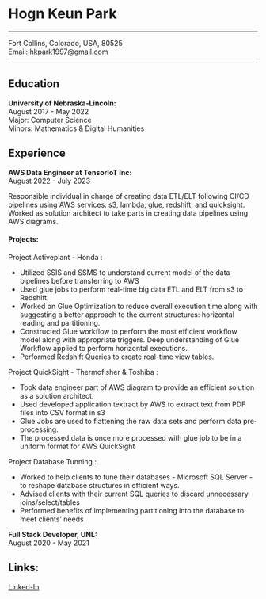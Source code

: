 Hogn Keun Park
============

-------------------     ----------------------------
Fort Collins, Colorado, USA, 80525 \
Email: hkpark1997@gmail.com
-------------------     ----------------------------


Education
---------

**University of Nebraska-Lincoln:** \
August 2017 - May 2022 \
Major: Computer Science \
Minors: Mathematics & Digital Humanities

Experience
----------

**AWS Data Engineer at TensorIoT Inc:** \
August 2022 - July 2023

Responsible individual in charge of creating data ETL/ELT following CI/CD pipelines using AWS services: s3, lambda, glue, redshift, and quicksight. 
Worked as solution architect to take parts in creating data pipelines using AWS diagrams.

#### Projects:
Project Activeplant - Honda
:
* Utilized SSIS and SSMS to understand current model of the data pipelines before transferring to AWS
* Used glue jobs to perform real-time big data ETL and ELT from s3 to Redshift.
* Worked on Glue Optimization to reduce overall execution time along with suggesting a better approach to the current structures: horizontal reading and partitioning.
* Constructed Glue workflow to perform the most efficient workflow model along with appropriate triggers. Deep understanding of Glue Workflow applied to perform horizontal executions.
* Performed Redshift Queries to create real-time view tables.


Project QuickSight - Thermofisher & Toshiba
:
* Took data engineer part of AWS diagram to provide an efficient solution as a solution architect.
* Used developed application textract by AWS to extract text from PDF files into CSV format in s3
* Glue Jobs are used to flattening the raw data sets and perform data pre-processing.
* The processed data is once more processed with glue job to be in a uniform format for AWS QuickSight


Project Database Tunning
: 
* Worked to help clients to tune their databases - Microsoft SQL Server - to reshape database structures in efficient ways.
* Advised clients with their current SQL queries to discard unnecessary joins/select/tables
* Performed benefits of implementing partitioning into the database to meet clients’ needs



**Full Stack Developer, UNL:** \
August 2020 - May 2021



Links:
----------
[Linked-In](www.linkedin.com/in/hongkeun-park-28a96a221)
